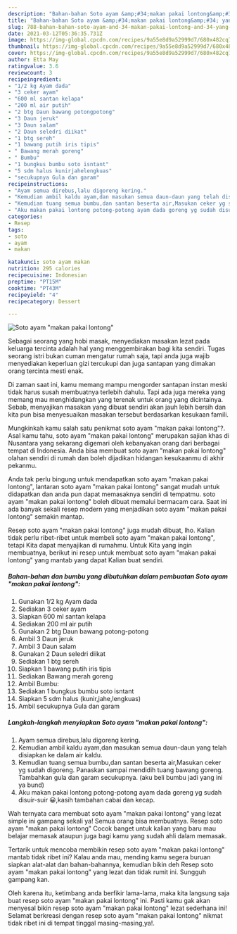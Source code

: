 ```yaml
---
description: "Bahan-bahan Soto ayam &amp;#34;makan pakai lontong&amp;#34; yang lezat Untuk Jualan"
title: "Bahan-bahan Soto ayam &amp;#34;makan pakai lontong&amp;#34; yang lezat Untuk Jualan"
slug: 788-bahan-bahan-soto-ayam-and-34-makan-pakai-lontong-and-34-yang-lezat-untuk-jualan
date: 2021-03-12T05:36:35.731Z
image: https://img-global.cpcdn.com/recipes/9a55e8d9a52999d7/680x482cq70/soto-ayam-makan-pakai-lontong-foto-resep-utama.jpg
thumbnail: https://img-global.cpcdn.com/recipes/9a55e8d9a52999d7/680x482cq70/soto-ayam-makan-pakai-lontong-foto-resep-utama.jpg
cover: https://img-global.cpcdn.com/recipes/9a55e8d9a52999d7/680x482cq70/soto-ayam-makan-pakai-lontong-foto-resep-utama.jpg
author: Etta May
ratingvalue: 3.6
reviewcount: 3
recipeingredient:
- "1/2 kg Ayam dada"
- "3 ceker ayam"
- "600 ml santan kelapa"
- "200 ml air putih"
- "2 btg Daun bawang potongpotong"
- "3 Daun jeruk"
- "3 Daun salam"
- "2 Daun seledri diikat"
- "1 btg sereh"
- "1 bawang putih iris tipis"
- " Bawang merah goreng"
- " Bumbu"
- "1 bungkus bumbu soto isntant"
- "5 sdm halus kunirjahelengkuas"
- "secukupnya Gula dan garam"
recipeinstructions:
- "Ayam semua direbus,lalu digoreng kering."
- "Kemudian ambil kaldu ayam,dan masukan semua daun-daun yang telah disiapkan ke dalam air kaldu."
- "Kemudian tuang semua bumbu,dan santan beserta air,Masukan ceker yg sudah digoreng. Panaskan sampai mendidih tuang bawang goreng. Tambahkan gula dan garam secukupnya. (aku beli bumbu jadi yang ini ya bund)"
- "Aku makan pakai lontong potong-potong ayam dada goreng yg sudah disuir-suir 😀,kasih tambahan cabai dan kecap."
categories:
- Resep
tags:
- soto
- ayam
- makan

katakunci: soto ayam makan 
nutrition: 295 calories
recipecuisine: Indonesian
preptime: "PT15M"
cooktime: "PT43M"
recipeyield: "4"
recipecategory: Dessert

---
```



![Soto ayam &#34;makan pakai lontong&#34;](https://img-global.cpcdn.com/recipes/9a55e8d9a52999d7/680x482cq70/soto-ayam-makan-pakai-lontong-foto-resep-utama.jpg)

Sebagai seorang yang hobi masak, menyediakan masakan lezat pada keluarga tercinta adalah hal yang menggembirakan bagi kita sendiri. Tugas seorang istri bukan cuman mengatur rumah saja, tapi anda juga wajib menyediakan keperluan gizi tercukupi dan juga santapan yang dimakan orang tercinta mesti enak.

Di zaman  saat ini, kamu memang mampu mengorder santapan instan meski tidak harus susah membuatnya terlebih dahulu. Tapi ada juga mereka yang memang mau menghidangkan yang terenak untuk orang yang dicintainya. Sebab, menyajikan masakan yang dibuat sendiri akan jauh lebih bersih dan kita pun bisa menyesuaikan masakan tersebut berdasarkan kesukaan famili. 



Mungkinkah kamu salah satu penikmat soto ayam &#34;makan pakai lontong&#34;?. Asal kamu tahu, soto ayam &#34;makan pakai lontong&#34; merupakan sajian khas di Nusantara yang sekarang digemari oleh kebanyakan orang dari berbagai tempat di Indonesia. Anda bisa membuat soto ayam &#34;makan pakai lontong&#34; olahan sendiri di rumah dan boleh dijadikan hidangan kesukaanmu di akhir pekanmu.

Anda tak perlu bingung untuk mendapatkan soto ayam &#34;makan pakai lontong&#34;, lantaran soto ayam &#34;makan pakai lontong&#34; sangat mudah untuk didapatkan dan anda pun dapat memasaknya sendiri di tempatmu. soto ayam &#34;makan pakai lontong&#34; boleh dibuat memalui bermacam cara. Saat ini ada banyak sekali resep modern yang menjadikan soto ayam &#34;makan pakai lontong&#34; semakin mantap.

Resep soto ayam &#34;makan pakai lontong&#34; juga mudah dibuat, lho. Kalian tidak perlu ribet-ribet untuk membeli soto ayam &#34;makan pakai lontong&#34;, tetapi Kita dapat menyajikan di rumahmu. Untuk Kita yang ingin membuatnya, berikut ini resep untuk membuat soto ayam &#34;makan pakai lontong&#34; yang mantab yang dapat Kalian buat sendiri.

<!--inarticleads1-->

##### Bahan-bahan dan bumbu yang dibutuhkan dalam pembuatan Soto ayam &#34;makan pakai lontong&#34;:

1. Gunakan 1/2 kg Ayam dada
1. Sediakan 3 ceker ayam
1. Siapkan 600 ml santan kelapa
1. Sediakan 200 ml air putih
1. Gunakan 2 btg Daun bawang potong-potong
1. Ambil 3 Daun jeruk
1. Ambil 3 Daun salam
1. Gunakan 2 Daun seledri diikat
1. Sediakan 1 btg sereh
1. Siapkan 1 bawang putih iris tipis
1. Sediakan  Bawang merah goreng
1. Ambil  Bumbu:
1. Sediakan 1 bungkus bumbu soto isntant
1. Siapkan 5 sdm halus (kunir,jahe,lengkuas)
1. Ambil secukupnya Gula dan garam




<!--inarticleads2-->

##### Langkah-langkah menyiapkan Soto ayam &#34;makan pakai lontong&#34;:

1. Ayam semua direbus,lalu digoreng kering.
1. Kemudian ambil kaldu ayam,dan masukan semua daun-daun yang telah disiapkan ke dalam air kaldu.
1. Kemudian tuang semua bumbu,dan santan beserta air,Masukan ceker yg sudah digoreng. Panaskan sampai mendidih tuang bawang goreng. Tambahkan gula dan garam secukupnya. (aku beli bumbu jadi yang ini ya bund)
1. Aku makan pakai lontong potong-potong ayam dada goreng yg sudah disuir-suir 😀,kasih tambahan cabai dan kecap.




Wah ternyata cara membuat soto ayam &#34;makan pakai lontong&#34; yang lezat simple ini gampang sekali ya! Semua orang bisa membuatnya. Resep soto ayam &#34;makan pakai lontong&#34; Cocok banget untuk kalian yang baru mau belajar memasak ataupun juga bagi kamu yang sudah ahli dalam memasak.

Tertarik untuk mencoba membikin resep soto ayam &#34;makan pakai lontong&#34; mantab tidak ribet ini? Kalau anda mau, mending kamu segera buruan siapkan alat-alat dan bahan-bahannya, kemudian bikin deh Resep soto ayam &#34;makan pakai lontong&#34; yang lezat dan tidak rumit ini. Sungguh gampang kan. 

Oleh karena itu, ketimbang anda berfikir lama-lama, maka kita langsung saja buat resep soto ayam &#34;makan pakai lontong&#34; ini. Pasti kamu gak akan menyesal bikin resep soto ayam &#34;makan pakai lontong&#34; lezat sederhana ini! Selamat berkreasi dengan resep soto ayam &#34;makan pakai lontong&#34; nikmat tidak ribet ini di tempat tinggal masing-masing,ya!.

